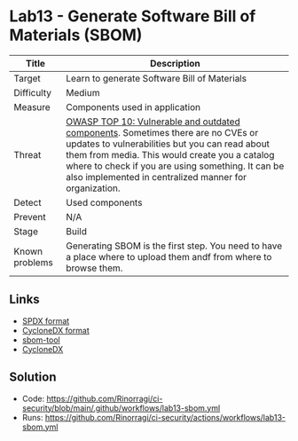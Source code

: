 # Lab13 - Generate Software Bill of Materials (SBOM)

| Title          | Description                                                                                                                                                                                                                                                                                                                                                               |
| -------------- | ------------------------------------------------------------------------------------------------------------------------------------------------------------------------------------------------------------------------------------------------------------------------------------------------------------------------------------------------------------------------- |
| Target         | Learn to generate Software Bill of Materials                                                                                                                                                                                                                                                                                                                              |
| Difficulty     | Medium                                                                                                                                                                                                                                                                                                                                                                    |
| Measure        | Components used in application                                                                                                                                                                                                                                                                                                                                            |
| Threat         | [OWASP TOP 10: Vulnerable and outdated components](https://owasp.org/Top10/A06_2021-Vulnerable_and_Outdated_Components/). Sometimes there are no CVEs or updates to vulnerabilities but you can read about them from media. This would create you a catalog where to check if you are using something. It can be also implemented in centralized manner for organization. |
| Detect         | Used components                                                                                                                                                                                                                                                                                                                                                           |
| Prevent        | N/A                                                                                                                                                                                                                                                                                                                                                                       |
| Stage          | Build                                                                                                                                                                                                                                                                                                                                                                     |
| Known problems | Generating SBOM is the first step. You need to have a place where to upload them andf from where to browse them.                                                                                                                                                                                                                                                          |

## Links

- [SPDX format](https://spdx.dev/learn/overview/)
- [CycloneDX format](https://github.com/CycloneDX/specification)
- [sbom-tool](https://github.com/microsoft/sbom-tool)
- [CycloneDX](https://github.com/CycloneDX/cyclonedx-dotnet)

## Solution

- Code: <https://github.com/Rinorragi/ci-security/blob/main/.github/workflows/lab13-sbom.yml>
- Runs: <https://github.com/Rinorragi/ci-security/actions/workflows/lab13-sbom.yml>
